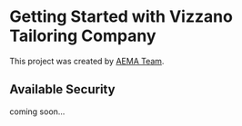 # Getting Started with Vizzano Tailoring Company

This project was created by [AEMA Team](https://tg.me/asadbek_abduvoitov).

## Available Security

coming soon...
